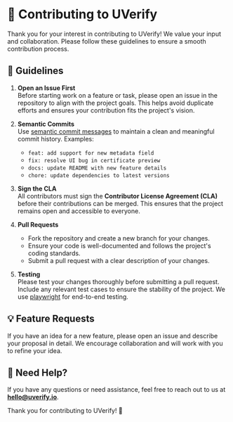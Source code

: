 # 🤝 Contributing to UVerify

Thank you for your interest in contributing to UVerify! We value your input and collaboration. Please follow these guidelines to ensure a smooth contribution process.

## 📝 Guidelines

1. **Open an Issue First**  
   Before starting work on a feature or task, please open an issue in the repository to align with the project goals. This helps avoid duplicate efforts and ensures your contribution fits the project's vision.

2. **Semantic Commits**  
   Use [semantic commit messages](https://www.conventionalcommits.org/) to maintain a clean and meaningful commit history. Examples:

   - `feat: add support for new metadata field`
   - `fix: resolve UI bug in certificate preview`
   - `docs: update README with new feature details`
   - `chore: update dependencies to latest versions`

3. **Sign the CLA**  
   All contributors must sign the **Contributor License Agreement (CLA)** before their contributions can be merged. This ensures that the project remains open and accessible to everyone.

4. **Pull Requests**

   - Fork the repository and create a new branch for your changes.
   - Ensure your code is well-documented and follows the project's coding standards.
   - Submit a pull request with a clear description of your changes.

5. **Testing**  
   Please test your changes thoroughly before submitting a pull request. Include any relevant test cases to ensure the stability of the project. We use [playwright](https://playwright.dev/) for end-to-end testing.

## 💡 Feature Requests

If you have an idea for a new feature, please open an issue and describe your proposal in detail. We encourage collaboration and will work with you to refine your idea.

## 📧 Need Help?

If you have any questions or need assistance, feel free to reach out to us at **[hello@uverify.io](mailto:hello@uverify.io)**.

Thank you for contributing to UVerify! 💙
